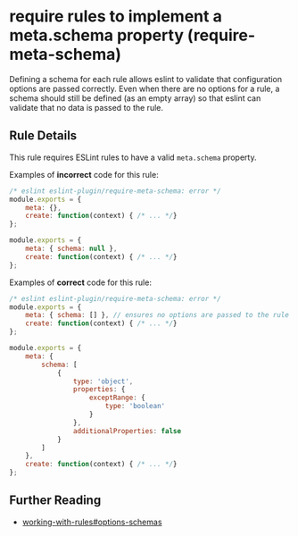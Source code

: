 # require rules to implement a meta.schema property (require-meta-schema)

Defining a schema for each rule allows eslint to validate that configuration options are passed correctly. Even when there are no options for a rule, a schema should still be defined (as an empty array) so that eslint can validate that no data is passed to the rule.

## Rule Details

This rule requires ESLint rules to have a valid `meta.schema` property.

Examples of **incorrect** code for this rule:

```js
/* eslint eslint-plugin/require-meta-schema: error */
module.exports = {
    meta: {},
    create: function(context) { /* ... */}
};

module.exports = {
    meta: { schema: null },
    create: function(context) { /* ... */}
};
```

Examples of **correct** code for this rule:

```js
/* eslint eslint-plugin/require-meta-schema: error */
module.exports = {
    meta: { schema: [] }, // ensures no options are passed to the rule
    create: function(context) { /* ... */}
};

module.exports = {
    meta: {
        schema: [
            {
                type: 'object',
                properties: {
                    exceptRange: {
                        type: 'boolean'
                    }
                },
                additionalProperties: false
            }
        ]
    },
    create: function(context) { /* ... */}
};
```

## Further Reading

* [working-with-rules#options-schemas](https://eslint.org/docs/developer-guide/working-with-rules#options-schemas)
